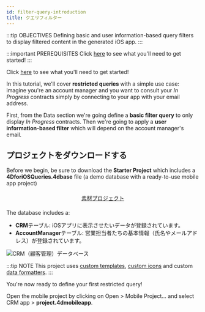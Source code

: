 ```yaml
---
id: filter-query-introduction
title: クエリフィルター
---
```


:::tip OBJECTIVES Defining basic and user information-based query filters to display filtered content in the generated iOS app. :::

:::important PREREQUISITES Click [here](prerequisites.html) to see what you'll need to get started! :::

Click [here](prerequisites.html) to see what you'll need to get started!

</div>

In this tutorial, we'll cover **restricted queries** with a simple use case: imagine you're an account manager and you want to consult your *In Progress* contracts simply by connecting to your app with your email address.

First, from the Data section we're going define a **basic filter query** to only display *In Progress* contracts. Then we're going to apply a **user information-based filter** which will depend on the account manager's email.

## プロジェクトをダウンロードする

Before we begin, be sure to download the **Starter Project** which includes a **4DforiOSQueries.4dbase** file (a demo database with a ready-to-use mobile app project)

<div style="text-align: center; margin-top: 20px; margin-bottom: 20px">
  <p>
    

<a class="button"
href="https://github.com/4d-for-ios/tutorial-RestrictedQueries/releases/latest/download/tutorial-RestrictedQueries.zip">素材プロジェクト</a>

  </p>
</div>

The database includes a:

* **CRM**テーブル: iOSアプリに表示させたいデータが登録されています。
* **AccountManager**テーブル: 営業担当者たちの基本情報（氏名やメールアドレス）が登録されています。

![CRM（顧客管理）データベース](assets/en/restricted-queries/CRMDatabase.png)

:::tip NOTE This project uses [custom templates](https://4d.github.io/4d-for-ios/docs/en/creating-listform-templates.html), [custom icons](https://4d.github.io/4d-for-ios/docs/en/using-icons.html) and custom [data formatters](https://4d.github.io/4d-for-ios/docs/en/creating-data-formatter.html). :::

You're now ready to define your first restricted query!

Open the mobile project by clicking on Open > Mobile Project... and select CRM app > **project.4dmobileapp**.
